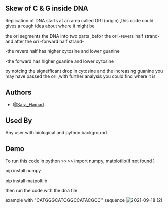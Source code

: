 
## **Skew of C & G inside DNA**

Replication of DNA starts at an area called ORI (origin) ,this code could gives a rough idea about where it might be 

the ori segments the DNA into two parts ,befor the ori  -revers half strand-  and after the ori  -forward half strand- 

-the revers half has higher cytosine and lower guanine

-the forward has higher guanine and lower cytosine

by notcing the signefficant drop in cytosine and the increasing guanine you may have passed the ori ,with further analysis you could find where it is
## Authors

- [@Sara_Hamad](https://github.com/Sara-Hamad)

  
## Used By

Any user with biological and python background

  
## Demo

To run this code in python >>>>
import numpy, matplotlib(if not found )

pip install numpy

pip install matpoltlib

then run the code with the dna file 


example with "CATGGGCATCGGCCATACGCC" sequence
  ![2021-09-18 (2)](https://user-images.githubusercontent.com/56077943/133893330-0b65d578-5f94-4f6e-92b3-d203b8c8555c.png)


